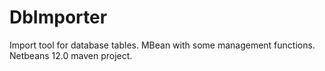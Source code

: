 # DbImporter
Import tool for database tables. MBean with some management functions. Netbeans 12.0 maven project.
